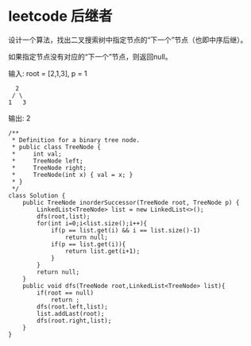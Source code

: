 # leetcode 后继者


设计一个算法，找出二叉搜索树中指定节点的“下一个”节点（也即中序后继）。

如果指定节点没有对应的“下一个”节点，则返回null。

输入: root = [2,1,3], p = 1

      2
     / \
    1   3

输出: 2

    /**
     * Definition for a binary tree node.
     * public class TreeNode {
     *     int val;
     *     TreeNode left;
     *     TreeNode right;
     *     TreeNode(int x) { val = x; }
     * }
     */
    class Solution {
        public TreeNode inorderSuccessor(TreeNode root, TreeNode p) {
            LinkedList<TreeNode> list = new LinkedList<>();
            dfs(root,list);
            for(int i=0;i<list.size();i++){
                if(p == list.get(i) && i == list.size()-1)
                    return null;
                if(p == list.get(i)){
                    return list.get(i+1);
                }
            }
            return null;
        }
        public void dfs(TreeNode root,LinkedList<TreeNode> list){
            if(root == null)
                return ;
            dfs(root.left,list);
            list.addLast(root);
            dfs(root.right,list);
        }
    }